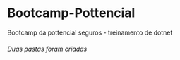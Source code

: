 # Bootcamp-Pottencial
Bootcamp da pottencial seguros - treinamento de dotnet



###### Duas pastas foram criadas 
